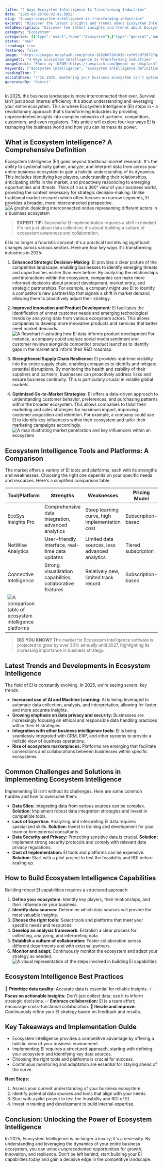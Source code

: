 ```yaml
---
title: "4 Ways Ecosystem Intelligence Is Transforming Industries"
date: "2025-03-25T06:02:42.895Z"
slug: "4-ways-ecosystem-intelligence-is-transforming-industries"
excerpt: "Discover the latest insights and trends about Ecosystem Intelligence. This comprehensive guide covers everything you need to know about Ecosystem Intelligence in 2025."
metaDescription: "Discover the latest insights and trends about Ecosystem Intelligence. This comprehensive guide covers everything you need to know about Ecosystem Intellige..."
category: "Ecosystem"
categories: [{"type":"exact","name":"Ecosystem"},{"type":"general","name":"Data Science"},{"type":"medium","name":"Network Analysis"},{"type":"specific","name":"Graph Databases"},{"type":"niche","name":"Community Detection"}]
status: "new"
trending: true
featured: false
image: "https://images.unsplash.com/photo-1682687981630-cefe9cd73072?q=85&w=1200&fit=max&fm=webp&auto=compress"
imageAlt: "4 Ways Ecosystem Intelligence Is Transforming Industries"
imageCredit: "Photo by [NEOM](https://unsplash.com/@neom) on Unsplash"
keywords: ["ecosystem intelligence", "ecosystem intelligence definition", "what is ecosystem intelligence", "ecosystem intelligence benefits", "ecosystem intelligence tools", "buy ecosystem intelligence software", "ecosystem intelligence platform comparison", "ecosystem intelligence for business", "how to build ecosystem intelligence", "ecosystem intelligence best practices"]
readingTime: 7
socialShare: "\"In 2025, mastering your business ecosystem isn't optional – it's the key to survival.  Ecosystem Intelligence isn't just data; it's strategic foresight.\""
generatedBy: "Gemini"
---
```


In 2025, the business landscape is more interconnected than ever.  Survival isn't just about internal efficiency; it's about understanding and leveraging your entire ecosystem.  This is where Ecosystem Intelligence (EI) steps in – a revolutionary approach that's transforming industries by providing unprecedented insights into complex networks of partners, competitors, customers, and even regulators.  This article will explore four key ways EI is reshaping the business world and how you can harness its power.

## What is Ecosystem Intelligence?  A Comprehensive Definition

Ecosystem Intelligence (EI) goes beyond traditional market research. It's the ability to systematically gather, analyze, and interpret data from across your entire business ecosystem to gain a holistic understanding of its dynamics. This includes identifying key players, understanding their relationships, anticipating shifts in the market, and proactively responding to emerging opportunities and threats.  Think of it as a 360° view of your business world, providing the context necessary for strategic decision-making.  Unlike traditional market research which often focuses on narrow segments, EI provides a broader, more interconnected perspective. ![A graphic depicting interconnected nodes representing different actors in a business ecosystem](https://images.unsplash.com/photo-1516192518150-0d8fee5425e3?q=85&w=1200&fit=max&fm=webp&auto=compress)

> **EXPERT TIP:**  Successful EI implementation requires a shift in mindset.  It's not just about data collection; it's about building a culture of ecosystem awareness and collaboration.



EI is no longer a futuristic concept; it's a practical tool driving significant changes across various sectors. Here are four key ways it's transforming industries in 2025:

1. **Enhanced Strategic Decision-Making:**  EI provides a clear picture of the competitive landscape, enabling businesses to identify emerging threats and opportunities earlier than ever before. By analyzing the relationships and interactions within the ecosystem, companies can make more informed decisions about product development, market entry, and strategic partnerships.  For example, a company might use EI to identify a competitor's new partnership that signals a shift in market demand, allowing them to proactively adjust their strategy.

2. **Improved Innovation and Product Development:**  EI facilitates the identification of unmet customer needs and emerging technological trends by analyzing data from various ecosystem actors.  This allows companies to develop more innovative products and services that better meet market demands.  ![A flowchart illustrating how EI data informs product development](https://images.unsplash.com/photo-1682686581660-3693f0c588d2?q=85&w=1200&fit=max&fm=webp&auto=compress)  For instance, a company could analyze social media sentiment and customer reviews alongside competitor product launches to identify gaps in the market and inform their R&D roadmap.

3. **Strengthened Supply Chain Resilience:** EI provides real-time visibility into the entire supply chain, enabling companies to identify and mitigate potential disruptions. By monitoring the health and stability of their suppliers and partners, businesses can proactively address risks and ensure business continuity.  This is particularly crucial in volatile global markets.

4. **Optimized Go-to-Market Strategies:**  EI offers a data-driven approach to understanding customer behavior, preferences, and purchasing patterns within the broader ecosystem.  This allows companies to tailor their marketing and sales strategies for maximum impact, improving customer acquisition and retention.  For example, a company could use EI to identify key influencers within their ecosystem and tailor their marketing campaigns accordingly. ![A map illustrating market penetration and key influencers within an ecosystem](https://images.unsplash.com/photo-1682687981630-cefe9cd73072?q=85&w=1200&fit=max&fm=webp&auto=compress)

## Ecosystem Intelligence Tools and Platforms: A Comparison

The market offers a variety of EI tools and platforms, each with its strengths and weaknesses. Choosing the right one depends on your specific needs and resources.  Here's a simplified comparison table:

| Tool/Platform          | Strengths                                      | Weaknesses                                   | Pricing Model           |
|-----------------------|-------------------------------------------------|-----------------------------------------------|-------------------------|
| EcoSys Insights Pro    | Comprehensive data integration, advanced analytics | Steep learning curve, high implementation cost | Subscription-based     |
| NetWise Analytics      | User-friendly interface, real-time data updates | Limited data sources, less advanced analytics  | Tiered subscription     |
| Connective Intelligence| Strong visualization capabilities, collaborative features| Relatively new, limited track record             | Subscription-based     |
|![A comparison table of ecosystem intelligence platforms](https://images.unsplash.com/photo-1682687981603-ae874bf432f2?q=85&w=1200&fit=max&fm=webp&auto=compress)|                                                 |                                               |                         |

> **DID YOU KNOW?**  The market for Ecosystem Intelligence software is projected to grow by over 30% annually until 2027, highlighting its increasing importance in business strategy.

## Latest Trends and Developments in Ecosystem Intelligence

The field of EI is constantly evolving.  In 2025, we're seeing several key trends:

* **Increased use of AI and Machine Learning:**  AI is being leveraged to automate data collection, analysis, and interpretation, allowing for faster and more accurate insights.
* **Growing emphasis on data privacy and security:**  Businesses are increasingly focusing on ethical and responsible data handling practices within their EI strategies.
* **Integration with other business intelligence tools:** EI is being seamlessly integrated with CRM, ERP, and other systems to provide a holistic view of business operations.
* **Rise of ecosystem marketplaces:** Platforms are emerging that facilitate connections and collaborations between businesses within specific ecosystems.

## Common Challenges and Solutions in Implementing Ecosystem Intelligence

Implementing EI isn't without its challenges. Here are some common hurdles and how to overcome them:

* **Data Silos:**  Integrating data from various sources can be complex. **Solution:** Implement robust data integration strategies and invest in compatible tools.
* **Lack of Expertise:**  Analyzing and interpreting EI data requires specialized skills. **Solution:** Invest in training and development for your team or hire external consultants.
* **Data Security and Privacy:** Protecting sensitive data is crucial. **Solution:**  Implement strong security protocols and comply with relevant data privacy regulations.
* **Cost of Implementation:**  EI tools and platforms can be expensive. **Solution:**  Start with a pilot project to test the feasibility and ROI before scaling up.

## How to Build Ecosystem Intelligence Capabilities

Building robust EI capabilities requires a structured approach:

1. **Define your ecosystem:** Identify key players, their relationships, and their influence on your business.
2. **Identify data sources:** Determine which data sources will provide the most valuable insights.
3. **Choose the right tools:** Select tools and platforms that meet your specific needs and resources.
4. **Develop an analysis framework:**  Establish a clear process for collecting, analyzing, and interpreting data.
5. **Establish a culture of collaboration:** Foster collaboration across different departments and with external partners.
6. **Monitor and adapt:** Continuously monitor the ecosystem and adapt your strategy as needed. ![A visual representation of the steps involved in building EI capabilities](https://images.unsplash.com/photo-1682687982360-3fbab65f9d50?q=85&w=1200&fit=max&fm=webp&auto=compress)

## Ecosystem Intelligence Best Practices

🔑 **Prioritize data quality:** Accurate data is essential for reliable insights.
⚡ **Focus on actionable insights:**  Don't just collect data; use it to inform strategic decisions.
✅ **Embrace collaboration:**  EI is a team effort; encourage cross-functional collaboration.
🎯 **Iterate and improve:** Continuously refine your EI strategy based on feedback and results.

## Key Takeaways and Implementation Guide

* Ecosystem Intelligence provides a competitive advantage by offering a holistic view of your business environment.
* Implementing EI requires a structured approach, starting with defining your ecosystem and identifying key data sources.
* Choosing the right tools and platforms is crucial for success.
* Continuous monitoring and adaptation are essential for staying ahead of the curve.

**Next Steps:**

1. Assess your current understanding of your business ecosystem.
2. Identify potential data sources and tools that align with your needs.
3. Start with a pilot project to test the feasibility and ROI of EI.
4. Invest in training and development to build internal expertise.

## Conclusion:  Unlocking the Power of Ecosystem Intelligence

In 2025, Ecosystem Intelligence is no longer a luxury; it's a necessity.  By understanding and leveraging the dynamics of your entire business ecosystem, you can unlock unprecedented opportunities for growth, innovation, and resilience.  Don't be left behind; start building your EI capabilities today and gain a decisive edge in the competitive landscape.

